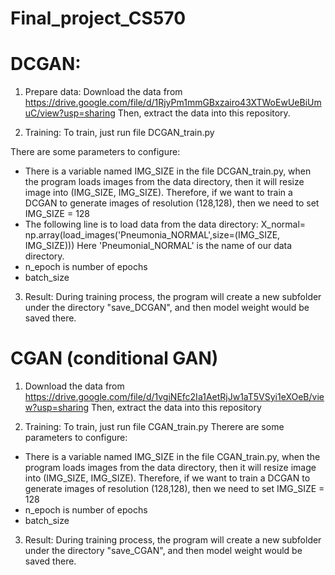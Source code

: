 # Final_project_CS570

# DCGAN: 
1. Prepare data:
Download the data from https://drive.google.com/file/d/1RjyPm1mmGBxzairo43XTWoEwUeBiUmuC/view?usp=sharing
Then, extract the data into this repository. 

2. Training: 
To train, just run file DCGAN_train.py 

There are some parameters to configure:
- There is a variable named IMG_SIZE in the file DCGAN_train.py, when the program loads images from the data directory, then it will resize image into (IMG_SIZE, IMG_SIZE). Therefore, if we want to train a DCGAN to generate images of resolution (128,128), then we need to set IMG_SIZE = 128
- The following line is to load data from the data directory: 
   X_normal= np.array(load_images('Pneumonia_NORMAL',size=(IMG_SIZE, IMG_SIZE))) 
   Here 'Pneumonial_NORMAL' is the name of our data directory. 
- n_epoch is number of epochs 
- batch_size 

3. Result:
During training process, the program will create a new subfolder under the directory "save_DCGAN", and then model weight would be saved there. 

# CGAN (conditional GAN)
1. Download the data from https://drive.google.com/file/d/1vgiNEfc2Ia1AetRjJw1aT5VSyi1eXOeB/view?usp=sharing
Then, extract the data into this repository 

2. Training:
To train, just run file CGAN_train.py 
Therere are some parameters to configure:
- There is a variable named IMG_SIZE in the file CGAN_train.py, when the program loads images from the data directory, then it will resize image into (IMG_SIZE, IMG_SIZE). Therefore, if we want to train a DCGAN to generate images of resolution (128,128), then we need to set IMG_SIZE = 128
- n_epoch is number of epochs 
- batch_size 

3. Result:
During training process, the program will create a new subfolder under the directory "save_CGAN", and then model weight would be saved there. 


